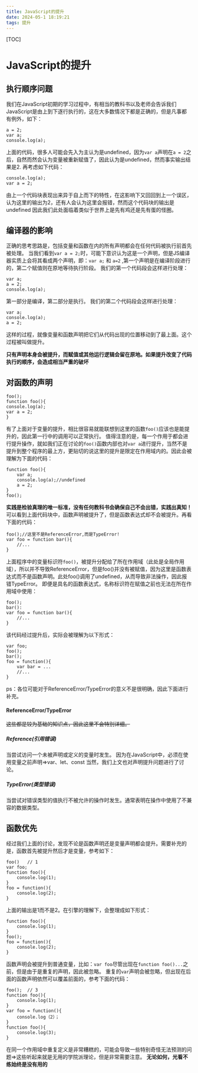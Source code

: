 ```yaml
---
title: JavaScript的提升
date: 2024-05-1 18:19:21
tags: 提升
---
```

[TOC]
# JavaScript的提升
## 执行顺序问题
我们在JavaScript初期的学习过程中，有相当的教科书以及老师会告诉我们JavaScript是由上到下逐行执行的，这在大多数情况下都是正确的，但是凡事都有例外，如下：
```
a = 2;
var a;
console.log(a);
```
上面的代码，很多人可能会先入为主认为是undefined，因为`var a`声明在`a = 2`之后，自然而然会认为变量被重新赋值了，因此认为是undefined，然而事实输出结果是2.
再考虑如下代码：
```
console.log(a);
var a = 2;
```

由上一个代码块表现出来异于自上而下的特性，在这影响下又回回到上一个误区，认为这里的输出为2，还有人会认为这里会报错，然而这个代码块的输出是undefined
因此我们此处面临着类似于世界上是先有鸡还是先有蛋的怪圈。
## 编译器的影响
正确的思考思路是，包括变量和函数在内的所有声明都会在任何代码被执行前首先被处理。
当我们看到`var a = 2;`时，可能下意识认为这是一个声明，但是JS编译器实质上会将其看成两个声明，即：`var a;` 和 `a=2` ,第一个声明是在编译阶段进行的，第二个赋值则在原地等待执行阶段。
我们的第一个代码段会这样进行处理：
```
var a;
a = 2;
console.log(a);
```
第一部分是编译，第二部分是执行。
我们的第二个代码段会这样进行处理：
```
var a;
console.log(a);
a = 2;
```
这样的过程，就像变量和函数声明把它们从代码出现的位置移动到了最上面。这个过程被叫做提升。

**只有声明本身会被提升，而赋值或其他运行逻辑会留在原地。如果提升改变了代码执行的顺序，会造成相当严重的破坏**

## 对函数的声明
```
foo();
function foo(){
console.log(a);
var a = 2;
}
```
有了上面对于变量的提升，相比很容易就能联想到这里的函数`foo()`应该也是能提升的，因此第一行中的调用可以正常执行。
值得注意的是，每一个作用于都会进行提升操作，就如我们正在讨论的`foo()`函数内部也对`var a`进行提升，当然不是提升到整个程序的最上方，更贴切的说这里的提升是限定在作用域内的。因此会被理解为下面的代码：
```
function foo(){
    var a;
    console.log(a);//undefined
    a = 2;
}
foo();
```
**实践是检验真理的唯一标准，没有任何教科书会确保自己不会出错，实践出真知！**
可以看到上面代码块中，函数声明被提升了，但是函数表达式却不会被提升。再看下面的代码：
```
foo();//这里不是ReferenceError,而是TypeError!
var foo = function bar(){
    //...
}
```
上面程序中的变量标识符`foo()`，被提升分配给了所在作用域（此处是全局作用域），所以并不导致ReferenceError，但是foo()并没有被赋值，因为这里是函数表达式而不是函数声明。此处foo()调用了undefined，从而导致非法操作，因此报错TypeError。
即便是具名的函数表达式，名称标识符在赋值之前也无法在所在作用域中使用：
```
foo();
bar():
var foo = function bar(){
    //...
}
```
该代码经过提升后，实际会被理解为以下形式：
```
var foo;
foo();
bar();
foo = function(){
    var bar = ...
    //...
}
```
ps：各位可能对于ReferenceError/TypeError的意义不是很明确，因此下面进行补充。
#### ReferenceError/TypeError
~~这些都是较为基础的知识点，因此这里不会特别详细。~~
##### Reference(引用错误)
当尝试访问一个未被声明或定义的变量时发生。
因为在JavaScript中，必须在使用变量之前声明=>var、let、const
当然，我们上文也对声明提升问题进行了讨论。
##### TypeError(类型错误)
当尝试对错误类型的值执行不被允许的操作时发生。通常表明在操作中使用了不兼容的数据类型。

## 函数优先
经过我们上面的讨论，发现不论是函数声明还是变量声明都会提升。需要补充的是，函数首先被提升然后才是变量，参考如下：
```
foo()   // 1
var foo;
function foo(){
    console.log(1);
}
foo = function(){
    console.log(2);
}
```
上面的输出是1而不是2。在引擎的理解下，会整理成如下形式：
```
function foo(){
    console.log(1);
}
foo();
foo = function(){
    console.log(2);
}
```
函数声明会被提升到普通变量，比如：`var foo`尽管出现在`function foo()...`之前，但是由于是重复的声明，因此被忽略。
重复的`var`声明会被忽略，但出现在后面的函数声明依然可以覆盖前面的，参考下面的代码：
```
foo();  // 3
function foo(){
    console.log(1);
}
var foo = function(){
    console.log（2）；
}
function foo(){
    console.log(3);
}
```
在同一个作用域中重复定义是非常糟糕的，可能会导致一些特别奇怪无法预测的问题=>这些听起来就是无用的学院派理论，但是非常需要注意。
**无论如何，光看不练始终是没有用的**
